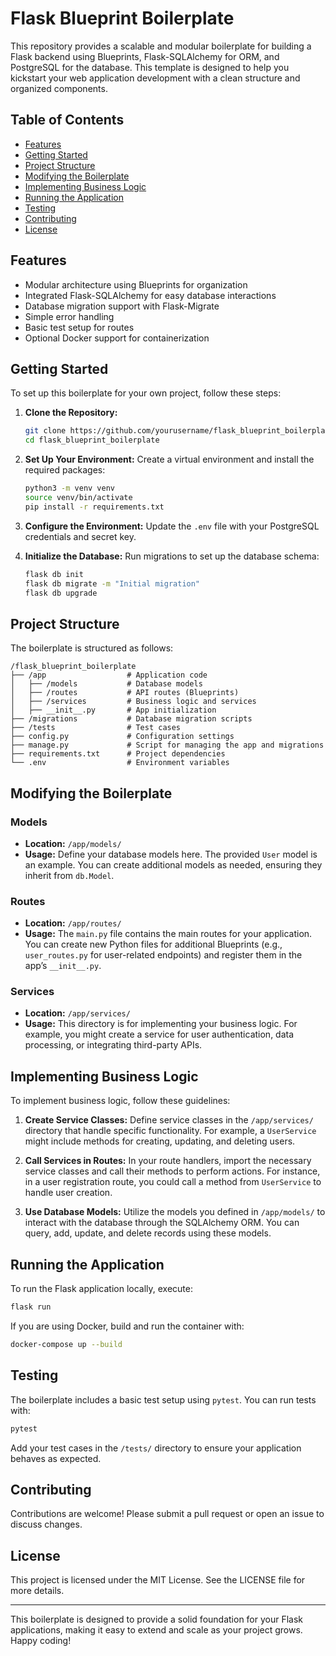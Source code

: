 
# Flask Blueprint Boilerplate

This repository provides a scalable and modular boilerplate for building a Flask backend using Blueprints, Flask-SQLAlchemy for ORM, and PostgreSQL for the database. This template is designed to help you kickstart your web application development with a clean structure and organized components.

## Table of Contents

- [Features](#features)
- [Getting Started](#getting-started)
- [Project Structure](#project-structure)
- [Modifying the Boilerplate](#modifying-the-boilerplate)
- [Implementing Business Logic](#implementing-business-logic)
- [Running the Application](#running-the-application)
- [Testing](#testing)
- [Contributing](#contributing)
- [License](#license)

## Features

- Modular architecture using Blueprints for organization
- Integrated Flask-SQLAlchemy for easy database interactions
- Database migration support with Flask-Migrate
- Simple error handling
- Basic test setup for routes
- Optional Docker support for containerization

## Getting Started

To set up this boilerplate for your own project, follow these steps:

1. **Clone the Repository:**
   ```bash
   git clone https://github.com/yourusername/flask_blueprint_boilerplate.git
   cd flask_blueprint_boilerplate
   ```

2. **Set Up Your Environment:**
   Create a virtual environment and install the required packages:
   ```bash
   python3 -m venv venv
   source venv/bin/activate
   pip install -r requirements.txt
   ```

3. **Configure the Environment:**
   Update the `.env` file with your PostgreSQL credentials and secret key.

4. **Initialize the Database:**
   Run migrations to set up the database schema:
   ```bash
   flask db init
   flask db migrate -m "Initial migration"
   flask db upgrade
   ```

## Project Structure

The boilerplate is structured as follows:

```
/flask_blueprint_boilerplate
├── /app                  # Application code
│   ├── /models           # Database models
│   ├── /routes           # API routes (Blueprints)
│   ├── /services         # Business logic and services
│   ├── __init__.py       # App initialization
├── /migrations           # Database migration scripts
├── /tests                # Test cases
├── config.py             # Configuration settings
├── manage.py             # Script for managing the app and migrations
├── requirements.txt      # Project dependencies
└── .env                  # Environment variables
```

## Modifying the Boilerplate

### Models

- **Location:** `/app/models/`
- **Usage:** Define your database models here. The provided `User` model is an example. You can create additional models as needed, ensuring they inherit from `db.Model`.

### Routes

- **Location:** `/app/routes/`
- **Usage:** The `main.py` file contains the main routes for your application. You can create new Python files for additional Blueprints (e.g., `user_routes.py` for user-related endpoints) and register them in the app’s `__init__.py`.

### Services

- **Location:** `/app/services/`
- **Usage:** This directory is for implementing your business logic. For example, you might create a service for user authentication, data processing, or integrating third-party APIs.

## Implementing Business Logic

To implement business logic, follow these guidelines:

1. **Create Service Classes:**
   Define service classes in the `/app/services/` directory that handle specific functionality. For example, a `UserService` might include methods for creating, updating, and deleting users.

2. **Call Services in Routes:**
   In your route handlers, import the necessary service classes and call their methods to perform actions. For instance, in a user registration route, you could call a method from `UserService` to handle user creation.

3. **Use Database Models:**
   Utilize the models you defined in `/app/models/` to interact with the database through the SQLAlchemy ORM. You can query, add, update, and delete records using these models.

## Running the Application

To run the Flask application locally, execute:

```bash
flask run
```

If you are using Docker, build and run the container with:

```bash
docker-compose up --build
```

## Testing

The boilerplate includes a basic test setup using `pytest`. You can run tests with:

```bash
pytest
```

Add your test cases in the `/tests/` directory to ensure your application behaves as expected.

## Contributing

Contributions are welcome! Please submit a pull request or open an issue to discuss changes.

## License

This project is licensed under the MIT License. See the LICENSE file for more details.

---

This boilerplate is designed to provide a solid foundation for your Flask applications, making it easy to extend and scale as your project grows. Happy coding!
```

